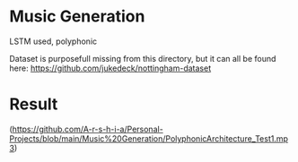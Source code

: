 # Music Generation
LSTM used, polyphonic

Dataset is purposefull missing from this directory, but it can all be found here: https://github.com/jukedeck/nottingham-dataset

# Result
<Sample-Output>(https://github.com/A-r-s-h-i-a/Personal-Projects/blob/main/Music%20Generation/PolyphonicArchitecture_Test1.mp3)
